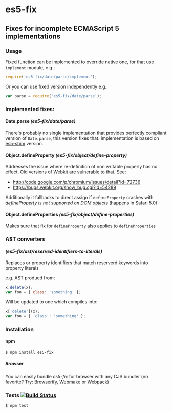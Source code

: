 # es5-fix
## Fixes for incomplete ECMAScript 5 implementations

### Usage

Fixed function can be implemented to override native one, for that use `implement` module, e.g.:

```javascript
require('es5-fix/date/parse/implement');
```

Or you can use fixed version independently e.g.:

```javascript
var parse = require('es5-fix/date/parse');
```


### Implemented fixes:

#### Date.parse _(es5-fix/date/parse)_

There's probably no single implementation that provides perfectly compliant version of `Date.parse`, this version fixes that. Implementation is based on [es5-shim](https://github.com/es-shims/es5-shim) version.
#### Object.defineProperty _(es5-fix/object/define-property)_

Addresses the issue where re-definition of non writable properly has no effect. Old versions of Webkit are vulnerable to that. See:
* http://code.google.com/p/chromium/issues/detail?id=72736
* https://bugs.webkit.org/show_bug.cgi?id=54289

Additionally it fallbacks to direct assign if `defineProperty` crashes with _defineProperty is not supported on DOM objects_ (happens in Safari 5.0)

#### Object.defineProperties _(es5-fix/object/define-properties)_

Makes sure that fix for `defineProperty` also applies to `defineProperties`

### AST converters

#### _(es5-fix/ast/reserved-identifiers-to-literals)_

Replaces or property identifiers that match reserverd keywords into property literals

e.g. AST produed from:

```javascript
x.delete(x);
var foo = { class: 'something' };
```

Will be updated to one which compiles into:

```javascript
x['delete'](x);
var foo = { 'class': 'something' };
```

### Installation
#### npm

	$ npm install es5-fix

##### Browser

You can easily bundle _es5-fix_ for browser with any CJS bundler (no favorite? Try: [Browserify](http://browserify.org/), [Webmake](https://github.com/medikoo/modules-webmake) or [Webpack](http://webpack.github.io/))

### Tests [![Build Status](https://travis-ci.org/medikoo/es5-fix.png)](https://travis-ci.org/medikoo/es5-fix)

	$ npm test
